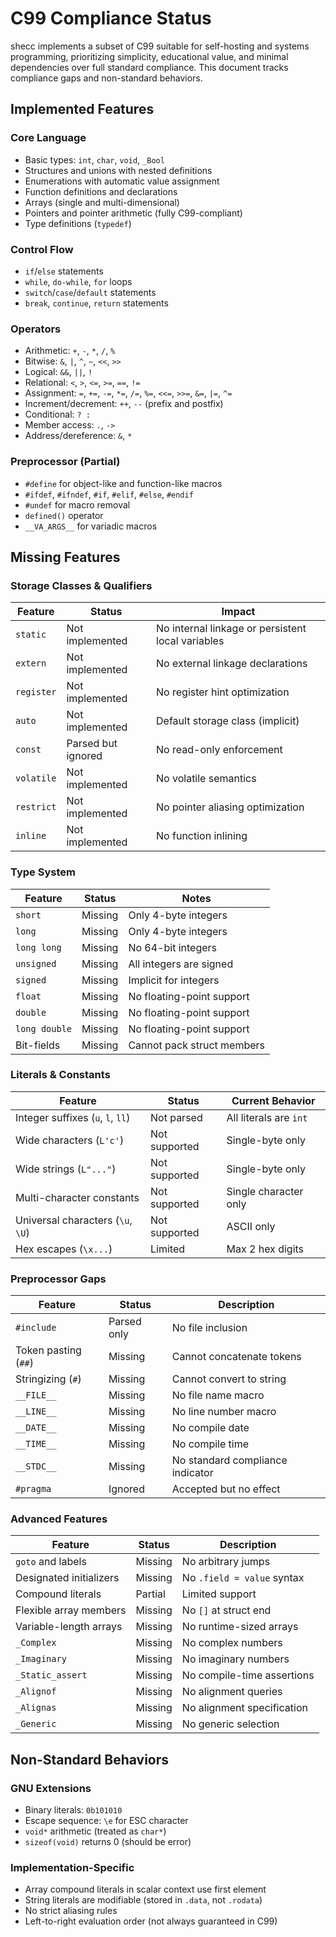 # C99 Compliance Status

shecc implements a subset of C99 suitable for self-hosting and systems programming,
prioritizing simplicity, educational value, and minimal dependencies over full standard compliance.
This document tracks compliance gaps and non-standard behaviors.

## Implemented Features

### Core Language
- Basic types: `int`, `char`, `void`, `_Bool`
- Structures and unions with nested definitions
- Enumerations with automatic value assignment
- Function definitions and declarations
- Arrays (single and multi-dimensional)
- Pointers and pointer arithmetic (fully C99-compliant)
- Type definitions (`typedef`)

### Control Flow
- `if`/`else` statements
- `while`, `do-while`, `for` loops
- `switch`/`case`/`default` statements
- `break`, `continue`, `return` statements

### Operators
- Arithmetic: `+`, `-`, `*`, `/`, `%`
- Bitwise: `&`, `|`, `^`, `~`, `<<`, `>>`
- Logical: `&&`, `||`, `!`
- Relational: `<`, `>`, `<=`, `>=`, `==`, `!=`
- Assignment: `=`, `+=`, `-=`, `*=`, `/=`, `%=`, `<<=`, `>>=`, `&=`, `|=`, `^=`
- Increment/decrement: `++`, `--` (prefix and postfix)
- Conditional: `? :`
- Member access: `.`, `->`
- Address/dereference: `&`, `*`

### Preprocessor (Partial)
- `#define` for object-like and function-like macros
- `#ifdef`, `#ifndef`, `#if`, `#elif`, `#else`, `#endif`
- `#undef` for macro removal
- `defined()` operator
- `__VA_ARGS__` for variadic macros

## Missing Features

### Storage Classes & Qualifiers

| Feature | Status | Impact |
|---------|--------|--------|
| `static` | Not implemented | No internal linkage or persistent local variables |
| `extern` | Not implemented | No external linkage declarations |
| `register` | Not implemented | No register hint optimization |
| `auto` | Not implemented | Default storage class (implicit) |
| `const` | Parsed but ignored | No read-only enforcement |
| `volatile` | Not implemented | No volatile semantics |
| `restrict` | Not implemented | No pointer aliasing optimization |
| `inline` | Not implemented | No function inlining |

### Type System

| Feature | Status | Notes |
|---------|--------|-------|
| `short` | Missing | Only 4-byte integers |
| `long` | Missing | Only 4-byte integers |
| `long long` | Missing | No 64-bit integers |
| `unsigned` | Missing | All integers are signed |
| `signed` | Missing | Implicit for integers |
| `float` | Missing | No floating-point support |
| `double` | Missing | No floating-point support |
| `long double` | Missing | No floating-point support |
| Bit-fields | Missing | Cannot pack struct members |

### Literals & Constants

| Feature | Status | Current Behavior |
|---------|--------|-----------------|
| Integer suffixes (`u`, `l`, `ll`) | Not parsed | All literals are `int` |
| Wide characters (`L'c'`) | Not supported | Single-byte only |
| Wide strings (`L"..."`) | Not supported | Single-byte only |
| Multi-character constants | Not supported | Single character only |
| Universal characters (`\u`, `\U`) | Not supported | ASCII only |
| Hex escapes (`\x...`) | Limited | Max 2 hex digits |

### Preprocessor Gaps

| Feature | Status | Description |
|---------|--------|-------------|
| `#include` | Parsed only | No file inclusion |
| Token pasting (`##`) | Missing | Cannot concatenate tokens |
| Stringizing (`#`) | Missing | Cannot convert to string |
| `__FILE__` | Missing | No file name macro |
| `__LINE__` | Missing | No line number macro |
| `__DATE__` | Missing | No compile date |
| `__TIME__` | Missing | No compile time |
| `__STDC__` | Missing | No standard compliance indicator |
| `#pragma` | Ignored | Accepted but no effect |

### Advanced Features

| Feature | Status | Description |
|---------|--------|-------------|
| `goto` and labels | Missing | No arbitrary jumps |
| Designated initializers | Missing | No `.field = value` syntax |
| Compound literals | Partial | Limited support |
| Flexible array members | Missing | No `[]` at struct end |
| Variable-length arrays | Missing | No runtime-sized arrays |
| `_Complex` | Missing | No complex numbers |
| `_Imaginary` | Missing | No imaginary numbers |
| `_Static_assert` | Missing | No compile-time assertions |
| `_Alignof` | Missing | No alignment queries |
| `_Alignas` | Missing | No alignment specification |
| `_Generic` | Missing | No generic selection |

## Non-Standard Behaviors

### GNU Extensions
- Binary literals: `0b101010`
- Escape sequence: `\e` for ESC character
- `void*` arithmetic (treated as `char*`)
- `sizeof(void)` returns 0 (should be error)

### Implementation-Specific
- Array compound literals in scalar context use first element
- String literals are modifiable (stored in `.data`, not `.rodata`)
- No strict aliasing rules
- Left-to-right evaluation order (not always guaranteed in C99)
